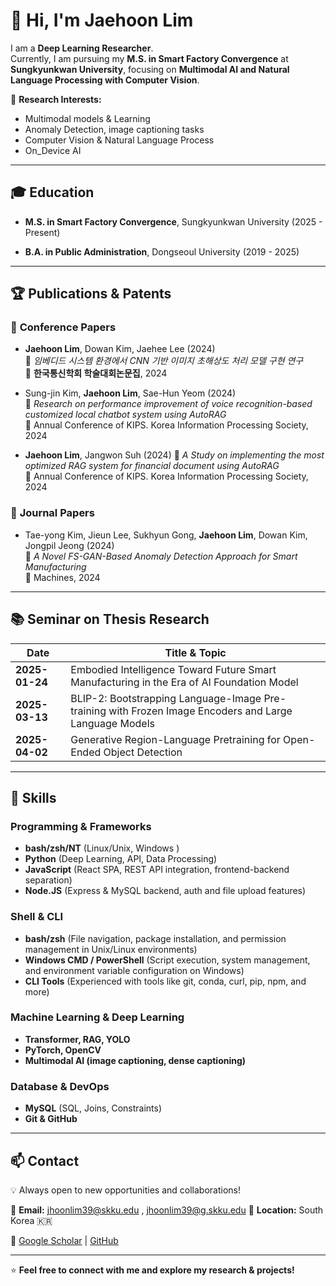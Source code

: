 # 👋 Hi, I'm Jaehoon Lim 

I am a **Deep Learning Researcher**.  
Currently, I am pursuing my **M.S. in Smart Factory Convergence** at **Sungkyunkwan University**, focusing on **Multimodal AI and Natural Language Processing with Computer Vision**.  

🔬 **Research Interests:**  
- Multimodal models & Learning
- Anomaly Detection, image captioning tasks 
- Computer Vision & Natural Language Process
- On_Device AI

---

## 🎓 Education  
- **M.S. in Smart Factory Convergence**, Sungkyunkwan University (2025 - Present)  

- **B.A. in Public Administration**, Dongseoul University (2019 - 2025)  

---

## 🏆 Publications & Patents  

### 📄 **Conference Papers**  
- **Jaehoon Lim**, Dowan Kim, Jaehee Lee (2024)  
  📌 *임베디드 시스템 환경에서 CNN 기반 이미지 초해상도 처리 모델 구현 연구*  
  📕 **한국통신학회 학술대회논문집**, 2024  

- Sung-jin Kim, **Jaehoon Lim**, Sae-Hun Yeom (2024)  
  📌 *Research on performance improvement of voice recognition-based customized local chatbot system using AutoRAG*  
  📕 Annual Conference of KIPS. Korea Information Processing Society, 2024

- **Jaehoon Lim**, Jangwon Suh (2024)
  📌 *A Study on implementing the most optimized RAG system for financial document using AutoRAG*  
  📕 Annual Conference of KIPS. Korea Information Processing Society, 2024

### 📄 **Journal Papers**  
- Tae-yong Kim, Jieun Lee, Sukhyun Gong, **Jaehoon Lim**, Dowan Kim, Jongpil Jeong  (2024)  
  📌 *A Novel FS-GAN-Based Anomaly Detection Approach for Smart Manufacturing*  
  📕 Machines, 2024



---

## 📚 Seminar on Thesis Research  

| Date        | Title & Topic |
|------------|--------------|
| **2025-01-24** | Embodied Intelligence Toward Future Smart Manufacturing in the Era of AI Foundation Model |
| **2025-03-13** | BLIP-2: Bootstrapping Language-Image Pre-training with Frozen Image Encoders and Large Language Models |
| **2025-04-02** | Generative Region-Language Pretraining for Open-Ended Object Detection |

---

## 🔧 Skills  

### **Programming & Frameworks**  
- **bash/zsh/NT** (Linux/Unix, Windows )
- **Python** (Deep Learning, API, Data Processing)  
- **JavaScript** (React SPA, REST API integration, frontend-backend separation)
- **Node.JS** (Express & MySQL backend, auth and file upload features)

### **Shell & CLI**  
- **bash/zsh** (File navigation, package installation, and permission management in Unix/Linux environments)
- **Windows CMD / PowerShell** (Script execution, system management, and environment variable configuration on Windows)
- **CLI Tools** (Experienced with tools like git, conda, curl, pip, npm, and more)

### **Machine Learning & Deep Learning**  
- **Transformer, RAG, YOLO**  
- **PyTorch, OpenCV**    
- **Multimodal AI (image captioning, dense captioning)**  

### **Database & DevOps**  
- **MySQL** (SQL, Joins, Constraints)  
- **Git & GitHub** 

---

## 📫 Contact  

💡 Always open to new opportunities and collaborations!  

📧 **Email:** jhoonlim39@skku.edu , jhoonlim39@g.skku.edu 
📍 **Location:** South Korea 🇰🇷  

📌 [Google Scholar](https://scholar.google.com/citations?user=qj60X10AAAAJ&hl=ko) | [GitHub](https://github.com/jhlimdev)  

---

⭐ **Feel free to connect with me and explore my research & projects!**  
